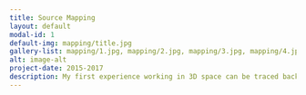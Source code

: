 ```yaml
---
title: Source Mapping
layout: default
modal-id: 1
default-img: mapping/title.jpg
gallery-list: mapping/1.jpg, mapping/2.jpg, mapping/3.jpg, mapping/4.jpg, mapping/5.jpg, mapping/6.jpg, mapping/7.jpg, mapping/8.jpg, mapping/9.jpg, mapping/10.jpg, mapping/11.jpg
alt: image-alt
project-date: 2015-2017
description: My first experience working in 3D space can be traced back to the numerous hours using valve's <a href="https://developer.valvesoftware.com/wiki/Valve_Hammer_Editor">Hammer Editor</a> to create <a href="https://blog.counter-strike.net/"> Counter Strike Global Offensive</a> custom maps. Although many of the maps went unfinished, it was a great time and I learned alot about how to work in 3d environments, and most importantly how to optimize, due to how old the <a href="https://en.wikipedia.org/wiki/Source_(game_engine)"> Source Engine</a> really is. Many of the maps I had experimented with would often boast a very unconventional level design. Despite still following the basic level design such as popular maps like dust2, I had tried different ideas, such as an inverted <a href="https://counterstrike.fandom.com/wiki/Vertigo">'Vertigo'</a> style map where the attacking team started above the defending team. Overall it was a great experience and really what got me into 3d graphics. 
---
```

